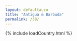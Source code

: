 ```yaml
---
layout: defaultauco
title: "Antigua & Barbuda"
permalink: /38/
---
```


{% include loadCountry.html %}
